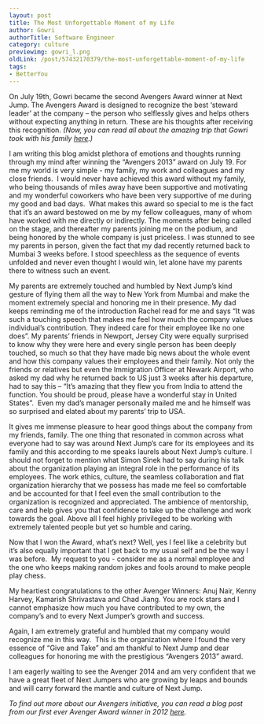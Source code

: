 ```yaml
---
layout: post
title: The Most Unforgettable Moment of my Life
author: Gowri
authorTitle: Software Engineer
category: culture
previewimg: gowri_l.png
oldLink: /post/57432170379/the-most-unforgettable-moment-of-my-life
tags:
- BetterYou
---
```


On July 19th, Gowri became the second Avengers Award winner at Next Jump. The Avengers Award is designed to recognize the best ‘steward leader’ at the company – the person who selflessly gives and helps others without expecting anything in return. These are his thoughts after receiving this recognition.  *(Now, you can read all about the amazing trip that Gowri took with his family <a href = "http://blog.nextjump.com/culture/avengers-trip-complete-saga.html">here</a>.)*

I am writing this blog amidst plethora of emotions and thoughts running through my mind after winning the “Avengers 2013” award on July 19. For me my world is very simple - my family, my work and colleagues and my close friends.  I would never have achieved this award without my family, who being thousands of miles away have been supportive and motivating and my wonderful coworkers who have been very supportive of me during my good and bad days.  What makes this award so special to me is the fact that it’s an award bestowed on me by my fellow colleagues, many of whom have worked with me directly or indirectly. The moments after being called on the stage, and thereafter my parents joining me on the podium, and being honored by the whole company is just priceless. I was stunned to see my parents in person, given the fact that my dad recently returned back to Mumbai 3 weeks before. I stood speechless as the sequence of events unfolded and never even thought I would win, let alone have my parents there to witness such an event.

My parents are extremely touched and humbled by Next Jump’s kind gesture of flying them all the way to New York from Mumbai and make the moment extremely special and honoring me in their presence. My dad keeps reminding me of the introduction Rachel read for me and says “It was such a touching speech that makes me feel how much the company values individual’s contribution. They indeed care for their employee like no one does”. My parents’ friends in Newport, Jersey City were equally surprised to know why they were here and every single person has been deeply touched, so much so that they have made big news about the whole event and how this company values their employees and their family. Not only the friends or relatives but even the Immigration Officer at Newark Airport, who asked my dad why he returned back to US just 3 weeks after his departure, had to say this – “It’s amazing that they flew you from India to attend the function. You should be proud, please have a wonderful stay in United States”.  Even my dad’s manager personally mailed me and he himself was so surprised and elated about my parents’ trip to USA.

It gives me immense pleasure to hear good things about the company from my friends, family. The one thing that resonated in common across what everyone had to say was around Next Jump’s care for its employees and its family and this according to me speaks laurels about Next Jump’s culture. I should not forget to mention what Simon Sinek had to say during his talk about the organization playing an integral role in the performance of its employees. The work ethics, culture, the seamless collaboration and flat organization hierarchy that we possess has made me feel so comfortable and be accounted for that I feel even the small contribution to the organization is recognized and appreciated. The ambience of mentorship, care and help gives you that confidence to take up the challenge and work towards the goal. Above all I feel highly privileged to be working with extremely talented people but yet so humble and caring.

Now that I won the Award, what’s next? Well, yes I feel like a celebrity but it’s also equally important that I get back to my usual self and be the way I was before.  My request to you - consider me as a normal employee and the one who keeps making random jokes and fools around to make people play chess.

My heartiest congratulations to the other Avenger Winners: Anuj Nair, Kenny Harvey, Kamarish Shrivastava and Chad Jiang. You are rock stars and I cannot emphasize how much you have contributed to my own, the company’s and to every Next Jumper’s growth and success.

Again, I am extremely grateful and humbled that my company would recognize me in this way.  This is the organization where I found the very essence of “Give and Take” and am thankful to Next Jump and dear colleagues for honoring me with the prestigious “Avengers 2013” award. 

I am eagerly waiting to see the Avenger 2014 and am very confident that we have a great fleet of Next Jumpers who are growing by leaps and bounds and will carry forward the mantle and culture of Next Jump.

*To find out more about our Avengers initiative, you can read a blog post from our first ever Avenger Award winner in 2012 <a href = "http://blog.nextjump.com/culture/the-avengers-initiative.html">here</a>.*

